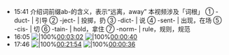 
- 15:41 介绍词前缀ab-的含义，表示“远离，away” 本视频涉及「词根」 ① -duct- | 引导 ② -ject- | 投掷，扔 ③ -dict- | 说 ④ -sent- | 出现，在场 ⑤ -cis- | 切 ⑥ -tain- | hold，拿住 ⑦ -norm- | rule，规则，规范 
- 16:05 
	![|100%](ziyunote-20240520_160330.jpg)[00:03:02](ziyunote://play?path=https%3A%2F%2Fwww.bilibili.com%2Fvideo%2FBV1P5411E7Pi%2F%3Fspm_id_from%3D333.788%26vd_source%3D8b450300cfa6415cb0312754cf65ba30&time=00:03:02)
	![|100%](ziyunote-20240520_165511.jpg)[00:00:40](ziyunote://play?path=https%3A%2F%2Fwww.bilibili.com%2Fvideo%2FBV1GK4y1N7oV%2F%3Fspm_id_from%3D333.1007.top_right_bar_window_history.content.click%26vd_source%3D8b450300cfa6415cb0312754cf65ba30&time=00:00:40)
- 17:46 
	![|100%](ziyunote-20240520_174621.jpg)[00:21:54](ziyunote://play?path=https%3A%2F%2Fwww.bilibili.com%2Fvideo%2FBV1BH4y157Ku%2F%3Fspm_id_from%3D333.788%26vd_source%3D8b450300cfa6415cb0312754cf65ba30&time=00:21:54)
	![|100%](ziyunote-20240520_203210.jpg)[00:00:36](ziyunote://play?path=https%3A%2F%2Fwww.bilibili.com%2Fvideo%2FBV1Zq4y1N7mU%2F%3Fspm_id_from%3D333.788%26vd_source%3D8b450300cfa6415cb0312754cf65ba30&time=00:00:36)